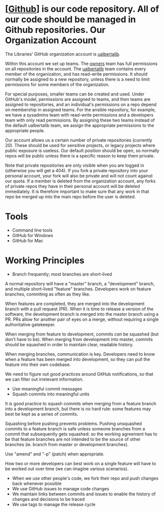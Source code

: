 [[Github](https://github.com)] is our code repository. All of our code should be managed in Github
repositories. 
Our Organization Account
==============
The Libraries' GitHub organization account is [ualbertalib](https://github.com/ualbertalib). 

Within this account we set up teams. The [owners](https://github.com/orgs/ualbertalib/teams/owners) team has full permissions on all repositories in the account. The [ualbertalib](https://github.com/orgs/ualbertalib/teams/ualbertalib) team contains every member of the organization, and has read-write permissions. It should normally be assigned to a new repository, unless there is a need to limit permissions for some members of the organization.

For special purposes, smaller teams can be created and used. Under GitHub's model, permissions are assigned to teams, and then teams are assigned to repositories, and an individual's permissions on a repo depend on membership in assigned teams. For the ansible repository, for example, we have a sysadmins team with read-write permissions and a developers team with only read permissions. By assigning these two teams instead of the default ualbertalib team, we assign the appropriate permissions to the appropriate people.

Our account allows us a certain number of private repositories (currently 20). These should be used for sensitive projects, or legacy projects where public exposure is useless. Our default position should be open, so normally repos will be public unless there is a specific reason to keep them private.

Note that private repositories are only visible when you are logged in (otherwise you will get a 404). If you fork a private repository into your personal account, your fork will also be private and will not count against our quota. If a member is deleted from the organization account, any forks of private repos they have in their personal account will be deleted immediately. It is therefore important to make sure that any work in that repo be merged up into the main repo before the user is deleted.

Tools
========
* Command line tools
* GitHub for Windows
* GitHub for Mac

Working Principles
=========
* Branch frequently; most branches are short-lived

A normal repository will have a "master" branch, a "development" branch,
and multiple short-lived "feature" branches.
Developers work on feature branches, commiting as often as they like.

When features are completed, they are merged into the development
branch with a pull request (PR). When it is time to release a version of the software, the
development branch is merged into the master branch using a PR. PRs
allow for another pair of eyes on a merge, without requiring a single
authoritative gatekeeper.

When merging from feature to development, commits *can* be squashed (but
don't have to be). When merging from development into master, commits
should be squashed in order to maintain clear, readable history.

When merging branches, communication is key. Developers need to know
when a feature has been merged into development, so they can pull the
feature into their own codebase.

We need to figure out good practices around GitHub notifications, so
that we can filter out irrelevant information.

* Use meaningful commit messages
* Squash commits into meaningful units

It is good practice to squash commits when merging from a feature branch
into a development branch, but there is no hard rule: some features may
best be kept as a series of commits.

Squashing before pushing prevents problems. Pushing unsquashed commits
to a feature branch is safe unless someone branches from a commit that
subsequently gets squashed: so the working agreement has to be that
feature branches are not intended to be the source of other branches
(ie. branch from master or development branches).

Use "amend" and "-p" (patch) when appropriate.

How two or more developers can best work on a single feature will have
to be worked out over time (we can imagine various scenarios).
 
* When we use other people's code, we fork their repo and push changes back whenever possible
* We use GitHub issues to manage code changes
* We maintain links between commits and issues to enable the history of changes and decisions to be traced
* We use tags to manage the release cycle


